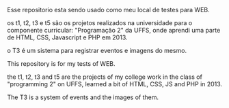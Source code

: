 Esse repositorio esta sendo usado como meu local de testes para WEB.

os t1, t2, t3 e t5 são os projetos realizados na universidade para o componente curricular: "Programação 2" da UFFS,
onde aprendi uma parte de HTML, CSS, Javascript e PHP em 2013.

o T3 é um sistema para registrar eventos e imagens do mesmo.

This repository is for my tests of WEB.

the t1, t2, t3 and t5 are the projects of my college work in the class of "programming 2" on UFFS, 
learned a bit of HTML, CSS, JS and PHP in 2013.

The T3 is a system of events and the images of them.